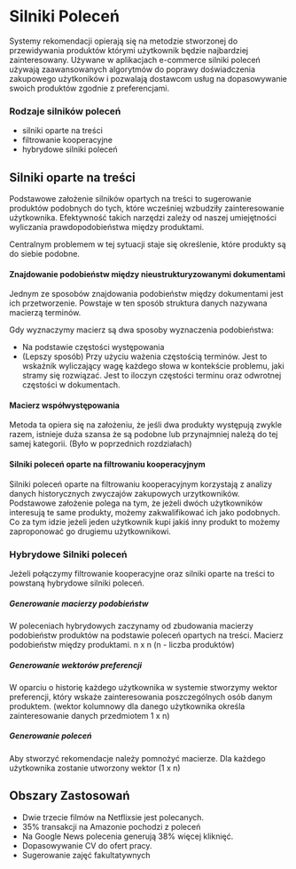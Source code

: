 # Silniki Poleceń

Systemy rekomendacji opierają się na metodzie stworzonej do przewidywania produktów którymi użytkownik będzie najbardziej zainteresowany. Używane w aplikacjach e-commerce silniki poleceń używają zaawansowanych algorytmów do poprawy doświadczenia zakupowego użytkoników i pozwalają dostawcom usług na dopasowywanie swoich produktów zgodnie z preferencjami.

### Rodzaje silników poleceń

- silniki oparte na treści
- filtrowanie kooperacyjne
- hybrydowe silniki poleceń

## Silniki oparte na treści

Podstawowe założenie silników opartych na treści to sugerowanie produktów podobnych do tych, które wcześniej wzbudziły zainteresowanie użytkownika. Efektywność takich narzędzi zależy od naszej umiejętności wyliczania prawdopodobieństwa między produktami.

Centralnym problemem w tej sytuacji staje się określenie, które produkty są do siebie podobne.

#### Znajdowanie podobieństw między nieustrukturyzowanymi dokumentami

Jednym ze sposobów znajdowania podobieństw między dokumentami jest ich przetworzenie. Powstaje w ten sposób struktura danych nazywana macierzą terminów.

Gdy wyznaczymy macierz są dwa sposoby wyznaczenia podobieństwa:

- Na podstawie częstości występowania
- (Lepszy sposób) Przy użyciu ważenia częstością terminów. Jest to wskaźnik wyliczający wagę każdego słowa w kontekście problemu, jaki stramy się rozwiązać. Jest to iloczyn częstości terminu oraz odwrotnej częstości w dokumentach.

#### Macierz współwystępowania

Metoda ta opiera się na założeniu, że jeśli dwa produkty występują zwykle razem, istnieje duża szansa że są podobne lub przynajmniej należą do tej samej kategorii. (Było w poprzednich rozdziałach)

#### Silniki poleceń oparte na filtrowaniu kooperacyjnym

Silniki poleceń oparte na filtrowaniu kooperacyjnym korzystają z analizy danych historycznych zwyczajów zakupowych urzytkowników. Podstawowe założenie polega na tym, że jeżeli dwóch użytkowników interesują te same produkty, możemy zakwalifikować ich jako podobnych. Co za tym idzie jeżeli jeden użytkownik kupi jakiś inny produkt to możemy zaproponować go drugiemu użytkownikowi.

### Hybrydowe Silniki poleceń

Jeżeli połączymy filtrowanie kooperacyjne oraz silniki oparte na treści to powstaną hybrydowe silniki poleceń.

##### Generowanie macierzy podobieństw

W poleceniach hybrydowych zaczynamy od zbudowania macierzy podobieństw produktów na podstawie poleceń opartych na treści. Macierz podobieństw między produktami. n x n (n - liczba produktów)

##### Generowanie wektorów preferencji

W oparciu o historię każdego użytkownika w systemie stworzymy wektor preferencji, który wskaże zainteresowania poszczególnych osób danym produktem. (wektor kolumnowy dla danego użytkownika określa zainteresowanie danych przedmiotem 1 x n)


##### Generowanie poleceń

Aby stworzyć rekomendacje należy pomnożyć macierze. Dla każdego użytkownika zostanie utworzony wektor (1 x n)


## Obszary Zastosowań

- Dwie trzecie filmów na Netflixsie jest polecanych.
- 35% transakcji na Amazonie pochodzi z poleceń
- Na Google News polecenia generują 38% więcej kliknięć.
- Dopasowywanie CV do ofert pracy.
- Sugerowanie zajęć fakultatywnych
